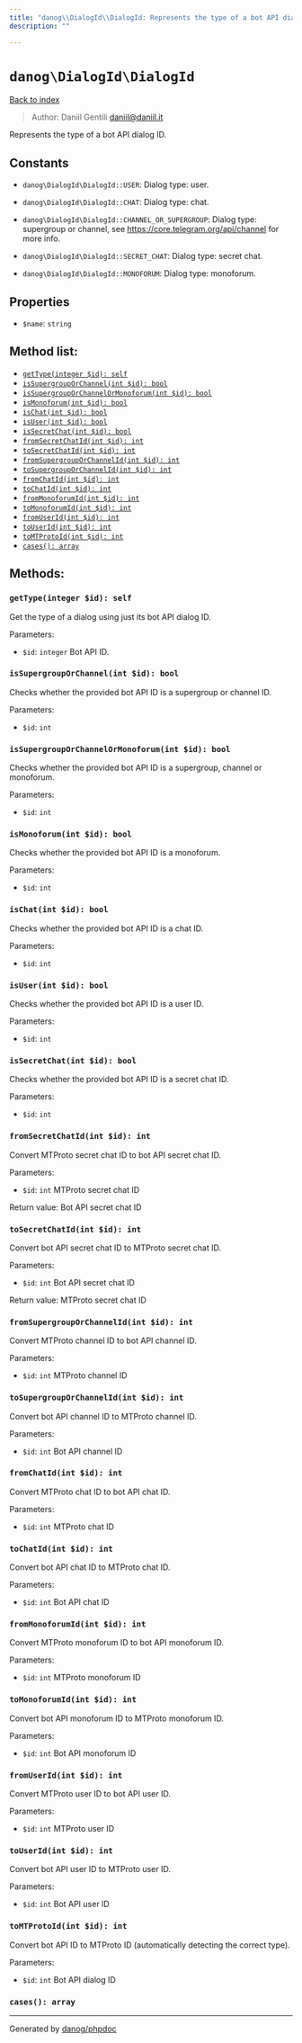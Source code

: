 ```yaml
---
title: "danog\\DialogId\\DialogId: Represents the type of a bot API dialog ID."
description: ""

---
```

# `danog\DialogId\DialogId`
[Back to index](../../index.md)

> Author: Daniil Gentili <daniil@daniil.it>  
  

Represents the type of a bot API dialog ID.  




## Constants
* `danog\DialogId\DialogId::USER`: Dialog type: user.

* `danog\DialogId\DialogId::CHAT`: Dialog type: chat.

* `danog\DialogId\DialogId::CHANNEL_OR_SUPERGROUP`: Dialog type: supergroup or channel, see https://core.telegram.org/api/channel for more info.

* `danog\DialogId\DialogId::SECRET_CHAT`: Dialog type: secret chat.

* `danog\DialogId\DialogId::MONOFORUM`: Dialog type: monoforum.

## Properties
* `$name`: `string` 

## Method list:
* [`getType(integer $id): self`](#getType)
* [`isSupergroupOrChannel(int $id): bool`](#isSupergroupOrChannel)
* [`isSupergroupOrChannelOrMonoforum(int $id): bool`](#isSupergroupOrChannelOrMonoforum)
* [`isMonoforum(int $id): bool`](#isMonoforum)
* [`isChat(int $id): bool`](#isChat)
* [`isUser(int $id): bool`](#isUser)
* [`isSecretChat(int $id): bool`](#isSecretChat)
* [`fromSecretChatId(int $id): int`](#fromSecretChatId)
* [`toSecretChatId(int $id): int`](#toSecretChatId)
* [`fromSupergroupOrChannelId(int $id): int`](#fromSupergroupOrChannelId)
* [`toSupergroupOrChannelId(int $id): int`](#toSupergroupOrChannelId)
* [`fromChatId(int $id): int`](#fromChatId)
* [`toChatId(int $id): int`](#toChatId)
* [`fromMonoforumId(int $id): int`](#fromMonoforumId)
* [`toMonoforumId(int $id): int`](#toMonoforumId)
* [`fromUserId(int $id): int`](#fromUserId)
* [`toUserId(int $id): int`](#toUserId)
* [`toMTProtoId(int $id): int`](#toMTProtoId)
* [`cases(): array`](#cases)

## Methods:
### <a name="getType"></a> `getType(integer $id): self`

Get the type of a dialog using just its bot API dialog ID.


Parameters:

* `$id`: `integer` Bot API ID.  



### <a name="isSupergroupOrChannel"></a> `isSupergroupOrChannel(int $id): bool`

Checks whether the provided bot API ID is a supergroup or channel ID.


Parameters:

* `$id`: `int`   



### <a name="isSupergroupOrChannelOrMonoforum"></a> `isSupergroupOrChannelOrMonoforum(int $id): bool`

Checks whether the provided bot API ID is a supergroup, channel or monoforum.


Parameters:

* `$id`: `int`   



### <a name="isMonoforum"></a> `isMonoforum(int $id): bool`

Checks whether the provided bot API ID is a monoforum.


Parameters:

* `$id`: `int`   



### <a name="isChat"></a> `isChat(int $id): bool`

Checks whether the provided bot API ID is a chat ID.


Parameters:

* `$id`: `int`   



### <a name="isUser"></a> `isUser(int $id): bool`

Checks whether the provided bot API ID is a user ID.


Parameters:

* `$id`: `int`   



### <a name="isSecretChat"></a> `isSecretChat(int $id): bool`

Checks whether the provided bot API ID is a secret chat ID.


Parameters:

* `$id`: `int`   



### <a name="fromSecretChatId"></a> `fromSecretChatId(int $id): int`

Convert MTProto secret chat ID to bot API secret chat ID.


Parameters:

* `$id`: `int` MTProto secret chat ID  


Return value: Bot API secret chat ID


### <a name="toSecretChatId"></a> `toSecretChatId(int $id): int`

Convert bot API secret chat ID to MTProto secret chat ID.


Parameters:

* `$id`: `int` Bot API secret chat ID  


Return value: MTProto secret chat ID


### <a name="fromSupergroupOrChannelId"></a> `fromSupergroupOrChannelId(int $id): int`

Convert MTProto channel ID to bot API channel ID.


Parameters:

* `$id`: `int` MTProto channel ID  



### <a name="toSupergroupOrChannelId"></a> `toSupergroupOrChannelId(int $id): int`

Convert bot API channel ID to MTProto channel ID.


Parameters:

* `$id`: `int` Bot API channel ID  



### <a name="fromChatId"></a> `fromChatId(int $id): int`

Convert MTProto chat ID to bot API chat ID.


Parameters:

* `$id`: `int` MTProto chat ID  



### <a name="toChatId"></a> `toChatId(int $id): int`

Convert bot API chat ID to MTProto chat ID.


Parameters:

* `$id`: `int` Bot API chat ID  



### <a name="fromMonoforumId"></a> `fromMonoforumId(int $id): int`

Convert MTProto monoforum ID to bot API monoforum ID.


Parameters:

* `$id`: `int` MTProto monoforum ID  



### <a name="toMonoforumId"></a> `toMonoforumId(int $id): int`

Convert bot API monoforum ID to MTProto monoforum ID.


Parameters:

* `$id`: `int` Bot API monoforum ID  



### <a name="fromUserId"></a> `fromUserId(int $id): int`

Convert MTProto user ID to bot API user ID.


Parameters:

* `$id`: `int` MTProto user ID  



### <a name="toUserId"></a> `toUserId(int $id): int`

Convert bot API user ID to MTProto user ID.


Parameters:

* `$id`: `int` Bot API user ID  



### <a name="toMTProtoId"></a> `toMTProtoId(int $id): int`

Convert bot API ID to MTProto ID (automatically detecting the correct type).


Parameters:

* `$id`: `int` Bot API dialog ID  



### <a name="cases"></a> `cases(): array`





---
Generated by [danog/phpdoc](https://phpdoc.daniil.it)

